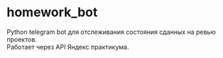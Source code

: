 # homework_bot
Python telegram bot для отслеживания состояния сданных на ревью проектов.  
Работает через API Яндекс практикума.
